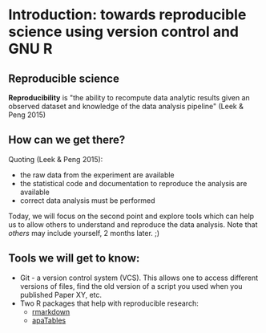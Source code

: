 # Introduction: towards reproducible science using version control and GNU R

## Reproducible science


**Reproducibility** is "the ability to recompute data analytic results given an observed dataset and knowledge of the data analysis pipeline" (Leek & Peng 2015)


## How can we get there?

Quoting (Leek & Peng 2015):

* the raw data from the experiment are available
* the statistical code and documentation to reproduce the analysis are available
* correct data analysis must be performed

Today, we will focus on the second point and explore tools which can help us to allow others to understand and reproduce the data analysis. Note that *others* may include yourself, 2 months later. ;)

## Tools we will get to know:

* Git - a version control system (VCS). This allows one to access different versions of files, find the old version of a script you used when you published Paper XY, etc.
* Two R packages that help with reproducible research:
  * [rmarkdown](http://htmlpreview.github.io/?https://github.com/dfsp-spirit/reproducible_science/blob/master/apaTables_intro/r_apaTables_intro.html)
  * [apaTables](http://htmlpreview.github.io/?https://github.com/dfsp-spirit/reproducible_science/blob/master/apaTables_intro/r_apaTables_intro.html)

